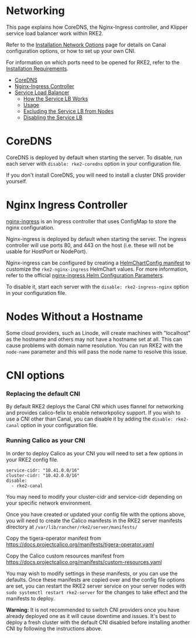 # Networking

This page explains how CoreDNS, the Nginx-Ingress controller, and Klipper service load balancer work within RKE2.

Refer to the [Installation Network Options](install/network_options.md) page for details on Canal configuration options, or how to set up your own CNI.

For information on which ports need to be opened for RKE2, refer to the [Installation Requirements](install/requirements.md).

- [CoreDNS](#coredns)
- [Nginx-Ingress Controller](#nginx-ingress-controller)
- [Service Load Balancer](#service-load-balancer)
  - [How the Service LB Works](#how-the-service-lb-works)
  - [Usage](#usage)
  - [Excluding the Service LB from Nodes](#excluding-the-service-lb-from-nodes)
  - [Disabling the Service LB](#disabling-the-service-lb)

# CoreDNS

CoreDNS is deployed by default when starting the server. To disable, run each server with `disable: rke2-coredns` option in your configuration file.

If you don't install CoreDNS, you will need to install a cluster DNS provider yourself.

# Nginx Ingress Controller

[nginx-ingress](https://github.com/kubernetes/ingress-nginx) is an Ingress controller that uses ConfigMap to store the nginx configuration.

Nginx-ingress is deployed by default when starting the server. The ingress controller will use ports 80, and 443 on the host (i.e. these will not be usable for HostPort or NodePort).

Nginx-ingress can be configured by creating a [HelmChartConfig manifest](helm.md#customizing-packaged-components-with-helmchartconfig) to customize the `rke2-nginx-ingress` HelmChart values. For more information, refer to the official [nginx-ingress Helm Configuration Parameters](https://github.com/helm/charts/tree/cfcf87ac254dcbb2d4aa1c866e20dd7e8e55b8e5/stable/nginx-ingress#configuration).

To disable it, start each server with the `disable: rke2-ingress-nginx` option in your configuration file.

# Nodes Without a Hostname

Some cloud providers, such as Linode, will create machines with "localhost" as the hostname and others may not have a hostname set at all. This can cause problems with domain name resolution. You can run RKE2 with the `node-name` parameter and this will pass the node name to resolve this issue.

# CNI options

### Replacing the default CNI

By default RKE2 deploys the Canal CNI which uses flannel for networking and provides calico-felix to enable networkpolicy support.  If you wish to use a CNI other than Canal, you can disable it by adding the `disable: rke2-canal` option in your configuration file.

### Running Calico as your CNI

In order to deploy Calico as your CNI you will need to set a few options in your RKE2 config file.

```
service-cidr: "10.41.0.0/16"
cluster-cidr: "10.42.0.0/16"
disable:
  - rke2-canal
```

You may need to modify your cluster-cidr and service-cidr depending on your specific network environment.

Once you have created or updated your config file with the options above, you will need to create the Calico manifests in the RKE2 server manifests directory at `/var/lib/rancher/rke2/server/manifests/`

Copy the tigera-operator manifest from https://docs.projectcalico.org/manifests/tigera-operator.yaml

Copy the Calico custom resources manifest from https://docs.projectcalico.org/manifests/custom-resources.yaml

You may wish to modify settings in these manifests, or you can use the defaults.  Once these manifests are copied over and the config file options are set, you can restart the RKE2 server service on your server nodes with `sudo systemctl restart rke2-server` for the changes to take effect and the manifests to deploy.

<b>Warning:</b> It is not recommended to switch CNI providers once you have already deployed one as it will cause downtime and issues.  It's best to deploy a fresh cluster with the default CNI disabled before installing another CNI by following the instructions above.
